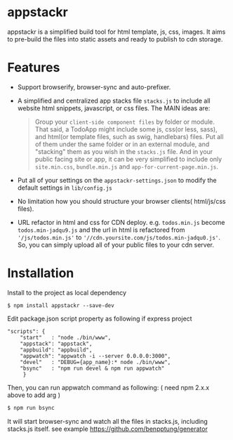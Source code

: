appstackr
=========

appstackr is a simplified build tool for html template, js, css, images. It aims to pre-build the files into static assets and ready to publish to cdn storage.



Features
========

- Support browserify, browser-sync and auto-prefixer.

- A simplified and centralized app stacks file `stacks.js` to include all website html snippets, javascript, or css files. The MAIN ideas are:

  >Group your `client-side component files` by folder or module. That said, a TodoApp might include some js, css(or less, sass), and html(or template files, such as swig, handlebars) files. Put all of them under the same folder or in an external module, and "stacking" them as you wish in the `stacks.js` file. And in your public facing site or app,  it can be very simplified to include only `site.min.css`, `bundle.min.js` and `app-for-current-page.min.js`.
   
- Put all of your settings on the `appstackr-settings.json` to modify the default settings in `lib/config.js`

- No limitation how you should structure your browser clients( html/js/css files).

- URL refactor in html and css for CDN deploy. e.g. `todos.min.js` become `todos.min-jadqu9.js` and the url in html is refactored from `'/js/todos.min.js'` to `'//cdn.yoursite.com/js/todos.min-jadqu0.js'`. So, you can simply upload all of your public files to your cdn server.



Installation
============================
Install to the project as local dependency
```
$ npm install appstackr --save-dev
```

Edit package.json script property as following if express project
```
"scripts": {
    "start"   : "node ./bin/www",
    "appstack": "appstack",
    "appbuild": "appbuild",
    "appwatch": "appwatch -i --server 0.0.0.0:3000",
    "devel"   : "DEBUG={app_name}:* node ./bin/www",
    "bsync"   : "npm run devel & npm run appwatch"
     }
```

Then, you can run appwatch command as following:
( need npm 2.x.x above to add arg )
```s
$ npm run bsync
```

It will start browser-sync and watch all the files in stacks.js, including stacks.js itself.
see example https://github.com/benpptung/generator
